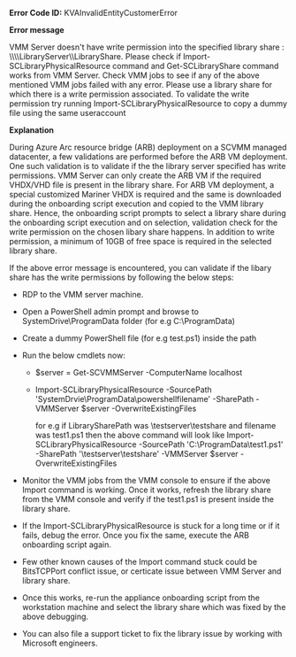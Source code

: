**Error Code ID:** KVAInvalidEntityCustomerError

**Error message**
  
VMM Server doesn't have write permission into the specified library share : \\\\\\\\LibraryServer\\\\LibraryShare. Please check if Import-SCLibraryPhysicalResource command and Get-SCLibraryShare command works from VMM Server.  Check VMM jobs to see if any of the above mentioned VMM jobs failed with any error. Please use a library share for which there is a write permission associated. To validate the write permission try running Import-SCLibraryPhysicalResource to copy a dummy file using the same useraccount


**Explanation**

During Azure Arc resource bridge (ARB) deployment on a SCVMM managed datacenter, a few validations are performed before the ARB VM deployment. One such validation is to validate if the the library server specified has write permissions. VMM Server can only create the ARB VM if the required VHDX/VHD file is present in the library share. For ARB VM deployment, a special customized Mariner VHDX is required and the same is downloaded during the onboarding script execution and copied to the VMM library share. Hence, the onboarding script prompts to select a library share during the onboarding script execution and on selection, validation check for the write permission on the chosen libary share happens. In addition to write permission, a minimum of 10GB of free space is required in the selected library share.

If the above error message is encountered, you can validate if the libary share has the write permissions by following the below steps:
- RDP to the VMM server machine.
- Open a PowerShell admin prompt and browse to SystemDrive\ProgramData folder (for e.g C:\ProgramData)
- Create a dummy PowerShell file (for e.g test.ps1) inside the path
- Run the below cmdlets now:
   - $server = Get-SCVMMServer -ComputerName localhost
   - Import-SCLibraryPhysicalResource -SourcePath 'SystemDrvie\ProgramData\powershellfilename' -SharePath <LibrarySharePath> -VMMServer $server -OverwriteExistingFiles
     
     for e.g if LibrarySharePath was \\testserver\testshare and filename was test1.ps1 then the above command will look like
     Import-SCLibraryPhysicalResource -SourcePath 'C:\ProgramData\test1.ps1' -SharePath '\\testserver\testshare' -VMMServer $server -OverwriteExistingFiles

- Monitor the VMM jobs from the VMM console to ensure if the above Import command is working. Once it works, refresh the library share from the VMM console and verify if the test1.ps1 is present inside the library share.

- If the Import-SCLibraryPhysicalResource is stuck for a long time or if it fails, debug the error. Once you fix the same, execute the ARB onboarding script again. 

- Few other known causes of the Import command stuck could be BitsTCPPort conflict issue, or certicate issue between VMM Server and library share.

- Once this works, re-run the appliance onboarding script from the workstation machine and select the library share which was fixed by the above debugging.

- You can also file a support ticket to fix the library issue by working with Microsoft engineers. 

